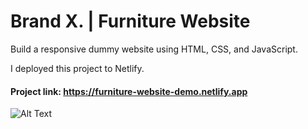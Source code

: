 # Brand X. | Furniture Website

Build a responsive dummy website using HTML, CSS, and JavaScript.

I deployed this project to Netlify.

#### Project link: https://furniture-website-demo.netlify.app

![Alt Text](https://github.com/nick2498/furniture-website/blob/main/img/furniture-website-preview.png)
